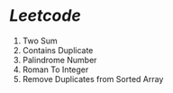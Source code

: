 # _Leetcode_

1. Two Sum
2. Contains Duplicate
3. Palindrome Number
4. Roman To Integer
5. Remove Duplicates from Sorted Array